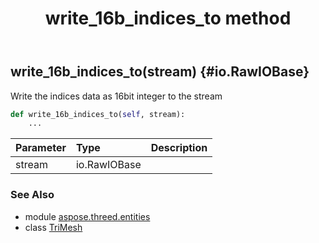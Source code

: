 ﻿---
title: write_16b_indices_to method
second_title: Aspose.3D for Python via .NET API References
description: 
type: docs
weight: 240
url: /python-net/aspose.threed.entities/trimesh/write_16b_indices_to/
is_root: false
---

## write_16b_indices_to(stream) {#io.RawIOBase}

Write the indices data as 16bit integer to the stream



```python
def write_16b_indices_to(self, stream):
    ...
```


| Parameter | Type | Description |
| :- | :- | :- |
| stream | io.RawIOBase |  |



### See Also
* module [aspose.threed.entities](../../)
* class [TriMesh](/3d/python-net/aspose.threed.entities/trimesh)
